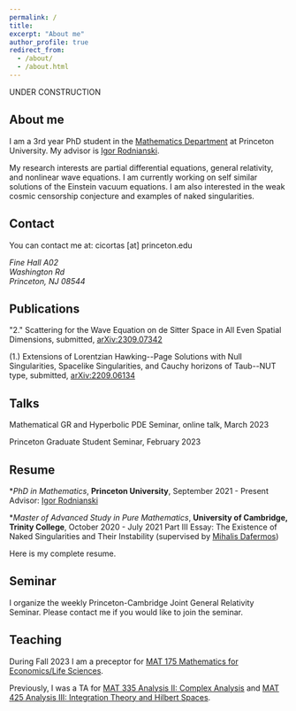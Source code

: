 ```yaml
---
permalink: /
title: 
excerpt: "About me"
author_profile: true
redirect_from: 
  - /about/
  - /about.html
---
```


UNDER CONSTRUCTION

## About me

I am a 3rd year PhD student in the [Mathematics Department](https://www.math.princeton.edu/) at Princeton University. My advisor is [Igor Rodnianski](https://www.math.princeton.edu/people/igor-rodnianski).

My research interests are partial differential equations, general relativity, and nonlinear wave equations. I am currently working on self similar solutions of the Einstein vacuum equations. I am also interested in the weak cosmic censorship conjecture and examples of naked singularities.

## Contact

You can contact me at: cicortas [at] princeton.edu

<address>
  Fine Hall A02<br /> Washington Rd<br /> Princeton, NJ 08544
</address>

## Publications

"2." Scattering for the Wave Equation on de Sitter Space in All Even Spatial Dimensions, submitted, [arXiv:2309.07342](https://arxiv.org/abs/2309.07342)

(1.) Extensions of Lorentzian Hawking--Page Solutions with Null Singularities, Spacelike Singularities, and Cauchy horizons of Taub--NUT type, submitted, [arXiv:2209.06134](https://arxiv.org/abs/2209.06134)
 

## Talks

Mathematical GR and Hyperbolic PDE Seminar, online talk, March 2023

Princeton Graduate Student Seminar, February 2023

## Resume

*_PhD in Mathematics_, **Princeton University**, September 2021 - Present
Advisor: [Igor Rodnianski](https://www.math.princeton.edu/people/igor-rodnianski)

*_Master of Advanced Study in Pure Mathematics_, **University of Cambridge, Trinity College**, October 2020 - July 2021
Part III Essay: The Existence of Naked Singularities and Their Instability (supervised by [Mihalis Dafermos](https://web.math.princeton.edu/~dafermos/))

Here is my complete resume.

## Seminar
I organize the weekly Princeton-Cambridge Joint General Relativity Seminar. Please contact me if you would like to join the seminar.

## Teaching
During Fall 2023 I am a preceptor for [MAT 175 Mathematics for Economics/Life Sciences](https://registrar.princeton.edu/course-offerings/course-details?term=1242&courseid=012060).

Previously, I was a TA for [MAT 335 Analysis II: Complex Analysis](https://registrar.princeton.edu/course-offerings/course-details?term=1242&courseid=004194) and [MAT 425 Analysis III: Integration Theory and Hilbert Spaces](https://registrar.princeton.edu/course-offerings/course-details?term=1234&courseid=008172).
